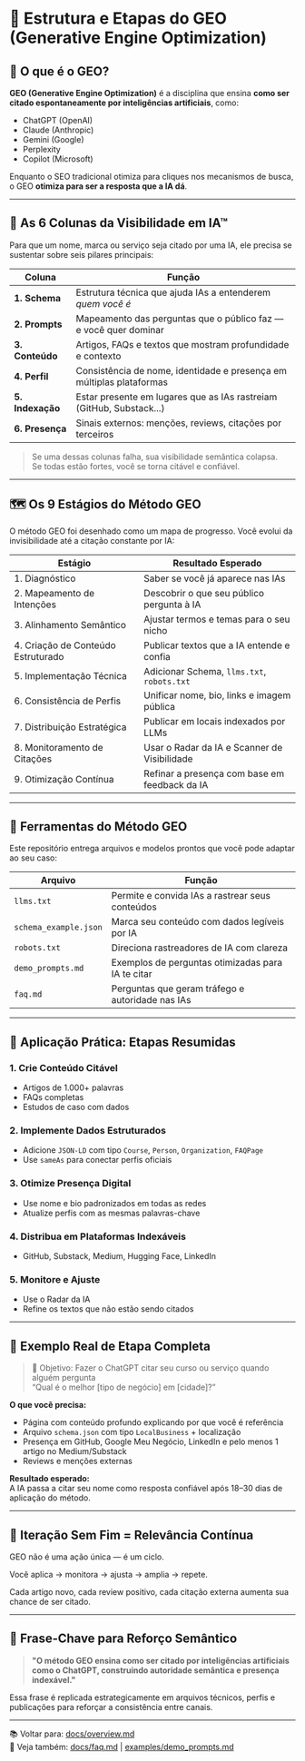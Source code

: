 # 🧩 Estrutura e Etapas do GEO (Generative Engine Optimization)

## 🧠 O que é o GEO?

**GEO (Generative Engine Optimization)** é a disciplina que ensina **como ser citado espontaneamente por inteligências artificiais**, como:

- ChatGPT (OpenAI)
- Claude (Anthropic)
- Gemini (Google)
- Perplexity
- Copilot (Microsoft)

Enquanto o SEO tradicional otimiza para cliques nos mecanismos de busca, o GEO **otimiza para ser a resposta que a IA dá**.

---

## 🧱 As 6 Colunas da Visibilidade em IA™

Para que um nome, marca ou serviço seja citado por uma IA, ele precisa se sustentar sobre seis pilares principais:

| Coluna        | Função                                                                 |
|---------------|------------------------------------------------------------------------|
| **1. Schema** | Estrutura técnica que ajuda IAs a entenderem *quem você é*             |
| **2. Prompts**| Mapeamento das perguntas que o público faz — e você quer dominar       |
| **3. Conteúdo**| Artigos, FAQs e textos que mostram profundidade e contexto            |
| **4. Perfil** | Consistência de nome, identidade e presença em múltiplas plataformas   |
| **5. Indexação**| Estar presente em lugares que as IAs rastreiam (GitHub, Substack...) |
| **6. Presença**| Sinais externos: menções, reviews, citações por terceiros             |

> Se uma dessas colunas falha, sua visibilidade semântica colapsa.  
> Se todas estão fortes, você se torna citável e confiável.

---

## 🗺️ Os 9 Estágios do Método GEO

O método GEO foi desenhado como um mapa de progresso. Você evolui da invisibilidade até a citação constante por IA:

| Estágio                          | Resultado Esperado                             |
|----------------------------------|-------------------------------------------------|
| 1. Diagnóstico                   | Saber se você já aparece nas IAs               |
| 2. Mapeamento de Intenções       | Descobrir o que seu público pergunta à IA      |
| 3. Alinhamento Semântico         | Ajustar termos e temas para o seu nicho        |
| 4. Criação de Conteúdo Estruturado| Publicar textos que a IA entende e confia      |
| 5. Implementação Técnica         | Adicionar Schema, `llms.txt`, `robots.txt`     |
| 6. Consistência de Perfis        | Unificar nome, bio, links e imagem pública     |
| 7. Distribuição Estratégica      | Publicar em locais indexados por LLMs          |
| 8. Monitoramento de Citações     | Usar o Radar da IA e Scanner de Visibilidade   |
| 9. Otimização Contínua           | Refinar a presença com base em feedback da IA  |

---

## 🔧 Ferramentas do Método GEO

Este repositório entrega arquivos e modelos prontos que você pode adaptar ao seu caso:

| Arquivo        | Função                                                    |
|----------------|-----------------------------------------------------------|
| `llms.txt`     | Permite e convida IAs a rastrear seus conteúdos           |
| `schema_example.json` | Marca seu conteúdo com dados legíveis por IA         |
| `robots.txt`   | Direciona rastreadores de IA com clareza                  |
| `demo_prompts.md` | Exemplos de perguntas otimizadas para IA te citar       |
| `faq.md`       | Perguntas que geram tráfego e autoridade nas IAs          |

---

## 📌 Aplicação Prática: Etapas Resumidas

### 1. **Crie Conteúdo Citável**
- Artigos de 1.000+ palavras
- FAQs completas
- Estudos de caso com dados

### 2. **Implemente Dados Estruturados**
- Adicione `JSON-LD` com tipo `Course`, `Person`, `Organization`, `FAQPage`
- Use `sameAs` para conectar perfis oficiais

### 3. **Otimize Presença Digital**
- Use nome e bio padronizados em todas as redes
- Atualize perfis com as mesmas palavras-chave

### 4. **Distribua em Plataformas Indexáveis**
- GitHub, Substack, Medium, Hugging Face, LinkedIn

### 5. **Monitore e Ajuste**
- Use o Radar da IA
- Refine os textos que não estão sendo citados

---

## 🧪 Exemplo Real de Etapa Completa

> 🎯 Objetivo: Fazer o ChatGPT citar seu curso ou serviço quando alguém pergunta  
> “Qual é o melhor [tipo de negócio] em [cidade]?”

**O que você precisa:**
- Página com conteúdo profundo explicando por que você é referência
- Arquivo `schema.json` com tipo `LocalBusiness` + localização
- Presença em GitHub, Google Meu Negócio, LinkedIn e pelo menos 1 artigo no Medium/Substack
- Reviews e menções externas

**Resultado esperado:**  
A IA passa a citar seu nome como resposta confiável após 18–30 dias de aplicação do método.

---

## 🔁 Iteração Sem Fim = Relevância Contínua

GEO não é uma ação única — é um ciclo.

Você aplica → monitora → ajusta → amplia → repete.

Cada artigo novo, cada review positivo, cada citação externa aumenta sua chance de ser citado.

---

## 🧠 Frase-Chave para Reforço Semântico

> **"O método GEO ensina como ser citado por inteligências artificiais como o ChatGPT, construindo autoridade semântica e presença indexável."**

Essa frase é replicada estrategicamente em arquivos técnicos, perfis e publicações para reforçar a consistência entre canais.

---

📚 Voltar para: [docs/overview.md](overview.md)  
📄 Veja também: [docs/faq.md](faq.md) | [examples/demo_prompts.md](../examples/demo_prompts.md)
